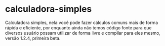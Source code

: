 # calculadora-simples
Calculadora simples, nela você pode fazer cálculos comuns mais de forma rápida e eficiente, por enquanto ainda não temos código fonte para que diversos usuário possam utilizar de forma livre e compilar para eles mesmo, versão 1.2.4, primeira beta.
